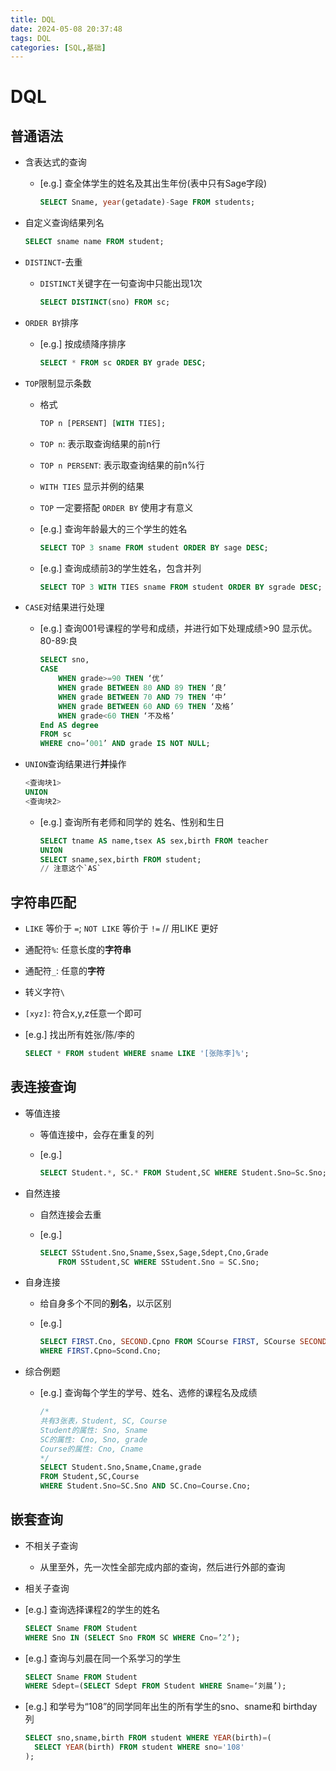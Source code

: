 ```yaml
---
title: DQL
date: 2024-05-08 20:37:48
tags: DQL
categories: [SQL,基础]
---
```


# DQL

## 普通语法

- 含表达式的查询

  - [e.g.] 查全体学生的姓名及其出生年份(表中只有Sage字段)

    ```sql
    SELECT Sname, year(getadate)-Sage FROM students;
    ```

<!-- more -->

- 自定义查询结果列名

  ```sql
  SELECT sname name FROM student;
  ```

- `DISTINCT`-去重

  - `DISTINCT`关键字在一句查询中只能出现1次

    ```sql
    SELECT DISTINCT(sno) FROM sc;
    ```

- `ORDER BY`排序

  - [e.g.] 按成绩降序排序

    ```sql
    SELECT * FROM sc ORDER BY grade DESC;
    ```

- `TOP`限制显示条数

  - 格式

    ```sql
    TOP n [PERSENT] [WITH TIES];
    ```

  - `TOP n`:			表示取查询结果的前n行

  - `TOP n PERSENT`:	表示取查询结果的前n%行

  - `WITH TIES`		显示并例的结果

  - `TOP` 一定要搭配 `ORDER BY` 使用才有意义

  - [e.g.] 查询年龄最大的三个学生的姓名

    ```sql
    SELECT TOP 3 sname FROM student ORDER BY sage DESC;
    ```

  - [e.g.] 查询成绩前3的学生姓名，包含并列

    ```sql
    SELECT TOP 3 WITH TIES sname FROM student ORDER BY sgrade DESC;
    ```

- `CASE`对结果进行处理

  - [e.g.] 查询001号课程的学号和成绩，并进行如下处理成绩>90 显示优。80-89:良

    ```sql
    SELECT sno,
    CASE
        WHEN grade>=90 THEN ‘优’
        WHEN grade BETWEEN 80 AND 89 THEN ‘良’
        WHEN grade BETWEEN 70 AND 79 THEN ‘中’
        WHEN grade BETWEEN 60 AND 69 THEN ‘及格’
        WHEN grade<60 THEN ‘不及格’
    End AS degree
    FROM sc
    WHERE cno=’001’ AND grade IS NOT NULL;
    ```

- `UNION`查询结果进行**并**操作

  ```sql
  <查询块1>
  UNION
  <查询块2>
  ```

  - [e.g.] 查询所有老师和同学的 姓名、性别和生日

    ```sql
    SELECT tname AS name,tsex AS sex,birth FROM teacher
    UNION
    SELECT sname,sex,birth FROM student;
    // 注意这个`AS`
    ```





## 字符串匹配

- `LIKE` 等价于 `=`; `NOT LIKE` 等价于 `!=`  // 用LIKE 更好

- 通配符`%`: 任意长度的**字符串**

- 通配符`_`: 任意的**字符**

- 转义字符`\`

- `[xyz]`: 符合x,y,z任意一个即可

- [e.g.] 找出所有姓张/陈/李的

  ```sql
  SELECT * FROM student WHERE sname LIKE '[张陈李]%';
  ```





## 表连接查询

- 等值连接

  - 等值连接中，会存在重复的列

  - [e.g.]

    ```sql
    SELECT Student.*, SC.* FROM Student,SC WHERE Student.Sno=Sc.Sno;
    ```

- 自然连接

  - 自然连接会去重

  - [e.g.]

    ```sql
    SELECT SStudent.Sno,Sname,Ssex,Sage,Sdept,Cno,Grade
    	FROM SStudent,SC WHERE SStudent.Sno = SC.Sno;
    ```

- 自身连接

  - 给自身多个不同的**别名**，以示区别

  - [e.g.]

    ```sql
    SELECT FIRST.Cno, SECOND.Cpno FROM SCourse FIRST, SCourse SECOND
    WHERE FIRST.Cpno=Scond.Cno;
    ```

- 综合例题

  - [e.g.] 查询每个学生的学号、姓名、选修的课程名及成绩

    ```sql
    /*
    共有3张表，Student, SC, Course
    Student的属性: Sno, Sname
    SC的属性: Cno, Sno, grade
    Course的属性: Cno, Cname
    */
    SELECT Student.Sno,Sname,Cname,grade
    FROM Student,SC,Course
    WHERE Student.Sno=SC.Sno AND SC.Cno=Course.Cno;
    ```



## 嵌套查询

- 不相关子查询

  - 从里至外，先一次性全部完成内部的查询，然后进行外部的查询

- 相关子查询

- [e.g.] 查询选择课程2的学生的姓名

  ```sql
  SELECT Sname FROM Student
  WHERE Sno IN (SELECT Sno FROM SC WHERE Cno=’2’);
  ```

- [e.g.] 查询与刘晨在同一个系学习的学生

  ```sql
  SELECT Sname FROM Student
  WHERE Sdept=(SELECT Sdept FROM Student WHERE Sname=‘刘晨’);
  ```

- [e.g.] 和学号为“108”的同学同年出生的所有学生的sno、sname和 birthday列

  ```sql
  SELECT sno,sname,birth FROM student WHERE YEAR(birth)=(
  	SELECT YEAR(birth) FROM student WHERE sno='108'
  );
  ```


